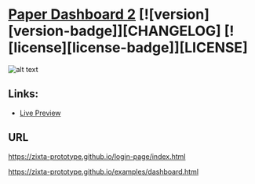 # [Paper Dashboard 2](https://demos.creative-tim.com/paper-dashboard/examples/dashboard.html) [![version][version-badge]][CHANGELOG] [![license][license-badge]][LICENSE]

![alt text](https://s3.amazonaws.com/creativetim_bucket/products/86/original/opt_pd2_thumbnail.jpg)

## Links:

+ [Live Preview](https://demos.creative-tim.com/paper-dashboard/examples/dashboard.html)

## URL

https://zixta-prototype.github.io/login-page/index.html

https://zixta-prototype.github.io/examples/dashboard.html
